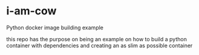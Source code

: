 # i-am-cow
Python docker image building example


this repo has the purpose on being an example on how to build a python container with
dependencies and creating an as slim as possible container
